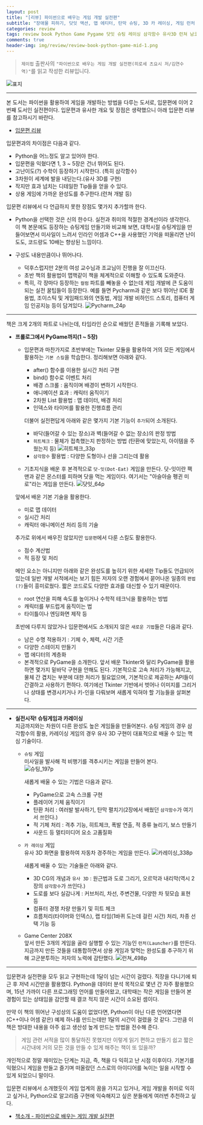 ```yaml
---  
layout: post  
title: "[리뷰] 파이썬으로 배우는 게임 개발 실전편"  
subtitle: "장애물 피하기, 닷잇 액션, 맵 에티터, 탄막 슈팅, 3D 카 레이싱, 게임 런처 등을 만들며 배운다!"  
categories: review  
tags: review book Python Game Pygame 닷잇 슈팅 레이싱 삼각함수 유사3D 런쳐 남코 닌텐도 코나미 
comments: true  
header-img: img/review/review-book-python-game-mid-1.png
---  
```

  
> `제이펍` 출판사의 `"파이썬으로 배우는 게임 개발 실전편(히로세 츠요시 저/김연수 역)"`를 읽고 작성한 리뷰입니다.  

![표지](https://telegeam.github.io/assets/img/review/review-book-python-game-mid-1.png)  

---

본 도서는 파이썬을 활용하여 게임을 개발하는 방법을 다루는 도서로, 입문편에 이어 2번째 도서인 실전편이다. 입문편과 유사한 개요 및 장점은 생략했으니 아래 입문편 리뷰를 참고하시기 바란다.
* [입문편 리뷰](https://telegeam.github.io/review/2021/03/02/review-book-python-game-low/)

입문편과의 차이점은 다음과 같다. 
* Python을 어느정도 알고 있어야 한다.
* 입문편을 익혔다면 1, 3 ~ 5장은 건너 뛰어도 된다.
* 고난이도(?) 수학이 등장하기 시작한다. (특히 삼각함수)
* 3차원이 세계에 발을 내딛는다.(유사 3D를 구현)
* 작지만 효과 넘치는 디테일한 Tip들을 얻을 수 있다.
* 상용 게임에 가까운 완성도를 추구한다.(런쳐 개발 등)

입문편 리뷰에서 다 언급하지 못한 장점도 몇가지 추가할까 한다. 
* Python을 선택한 것은 신의 한수다. 
  실전과 취미의 적절한 경계선이라 생각한다. 이 책 본문에도 등장하는 슈팅게임 만들기와 비교해 보면, 대학시절 슈팅게임을 만들어보면서 미사일이 느려서 인라인 어셈과 C++을 사용했던 기억을 떠올리면 난이도도, 코드량도 10배는 향상된 느낌이다.

* 구성도 내용만큼이나 뛰어나다.
  - 덕후스럽지만 2분의 여성 교수님과 조교님이 진행을 잘 이끄신다.
  - 초반 책의 활용법이 맵핵같이 책을 체계적으로 이해할 수 있도록 도와준다.
  - 특히, 각 장마다 등장하는 `컬럼` 파트를 빼놓을 수 없는데 게임 개발에 큰 도움이 되는 실전 꿀팁들이 등장한다. 예를 들면 Pycharm과 같은 보다 뛰어난 IDE 활용법, 조이스틱 및 게임패드와의 연동법, 게임 개발 비하인드 스토리, 컴퓨터 게임 인공지능 등이 담겨있다.
  ![Pycharm_24p](https://telegeam.github.io/assets/img/review/review-book-python-game-mid-2.png)  

---

책은 크게 2개의 파트로 나뉘는데, 타임라인 순으로 배웠던 흔적들을 기록해 보았다.

* __프롤로그에서 PyGame까지(1 ~ 5장)__  
  + 입문편과 마찬가지로 초반부에는 Tkinter 모듈을 활용하여 거의 모든 게임에서 활용하는 `기본 스킬`을 학습한다. 정리해보면 아래와 같다.
    - after() 함수를 이용한 실시간 처리 구현
    - bind() 함수로 이벤트 처리
    - 배경 스크롤 : 움직이며 배경이 변하기 시작한다.
    - 애니메이션 효과 : 캐릭터 움직이기
    - 2차원 List 활용법 : 맵 데이터, 배경 처리
    - 인덱스와 타이머를 활용한 진행흐름 관리

    더불어 실전편답게 아래와 같은 몇가지 기본 기능이 `추가`되어 소개된다.
    - 바닥(들어갈 수 있는 장소)과 벽(들어갈 수 없는 장소)의 판정 방법
    - `히트체크` : 물체가 접촉했는지 판정하는 방법 (탄환에 맞았는지, 아이템을 주웠는지 등)
    ![히트체크_33p](https://telegeam.github.io/assets/img/review/review-book-python-game-mid-3.png) 
    - `삼각함수` 활용법 : 다양한 도형이나 선을 그리는데 활용

  + 기초지식을 배운 후 본격적으로 `닷-잇(Dot-Eat)` 게임을 만든다. 닷-잇이란 팩맨과 같은 몬스터를 피하며 닷을 먹는 게임이다. 여기서는 "아슬아슬 펭귄 미로"라는 게임을 만든다.
  ![닷잇_64p](https://telegeam.github.io/assets/img/review/review-book-python-game-mid-4.png) 
  
  앞에서 배운 기본 기술을 활용한다. 
    - 미로 맵 데이터
    - 실시간 처리
    - 캐릭터 애니메이션 처리 등의 기술

  추가로 위에서 배우진 않았지만 `입문편`에서 다룬 스킬도 활용한다. 
    - 점수 계산법
    - 적 등장 및 처리

  메인 요소는 아니지만 아래와 같은 완성도를 높히기 위한 세세한 Tip들도 언급되어 있는데 일반 개발 서적에서는 보기 힘든 저자의 오랜 경험에서 묻어나온 일종의 `편법(?)`들이 흥미로웠다. 짧은 코드로도 다양한 효과를 대신할 수 있기 때문이다.
    - root 연산을 피해 속도를 높이거나 수학적 테크닉을 활용하는 방법
    - 캐릭터를 부드럽게 움직이는 법
    - 타이틀이나 엔딩화면 제작 등 
  
  초반에 다루지 않았거나 입문편에서도 소개되지 않은 `새로운 기법`들은 다음과 같다.
    - 남은 수명 적용하기 : 기체 수, 체력, 시간 기준  
    - 다양한 스테이지 만들기 
    - 맵 에디터의 계층화

  + 본격적으로 PyGame을 소개한다. 앞서 배운 Tkinter와 달리 PyGame을 활용하면 몇가지 밑바닥 구현을 안해도 된다. 기본적으로 고속 처리가 가능해지고, 물체 간 겹치는 부분에 대한 처리가 필요없으며, 기본적으로 제공하는 API들이 간결하고 사용하기 편하다. 여기에선 Tkinter 기반에서 벗어나 이미지를 그리거나 상태를 변경시키거나 키-인을 다뤄보며 새롭게 익혀야 할 기능들을 살펴본다.

---

* __실전시작! 슈팅게임과 카레이싱__  
  지금까지와는 차원이 다른 완성도 높은 게임들을 만들어본다. 슈팅 게임의 경우 삼각함수의 활용, 카레이싱 게임의 경우 유사 3D 구현이 대표적으로 배울 수 있는 핵심 기술이다.

  + `슈팅` 게임  
    미사일을 발사해 적 비행기를 격추시키는 게임을 만들어 본다.     
    ![슈팅_197p](https://telegeam.github.io/assets/img/review/review-book-python-game-mid-5.png) 

    새롭게 배울 수 있는 기법은 다음과 같다.
    - PyGame으로 고속 스크롤 구현
    - 플레이어 기체 움직이기 
    - 탄환 처리 : 여러발 발사하기, 탄막 펼치기(2장에서 배웠던 `삼각함수`가 여기서 쓰인다.)
    - 적 기체 처리 : 격추 기능, 히트체크, 폭발 연출, 적 종류 늘리기, 보스 만들기
    - 사운드 등 멀티미디어 요소 고품질화

  + `카 레이싱` 게임  
    유사 3D 화면을 활용하여 자동차 경주하는 게임을 만든다.
    ![카레이싱_338p](https://telegeam.github.io/assets/img/review/review-book-python-game-mid-6.png) 

    새롭게 배울 수 있는 기술들은 아래와 같다.
    - 3D CG의 개념과 `유사 3D` : 원근법과 도로 그리기, 오르막과 내리막(역시 2장의 `삼각함수`가 쓰인다.)
    - 도로를 보다 실감나게 : 커브처리, 차선, 주변건물, 다양한 차 뒷모습 표현 등
    - 컴퓨터 경쟁 차량 만들기 및 히트 체크
    - 흐름처리(타이머와 인덱스), 랩 타임(1바퀴 도는데 걸린 시간) 처리, 차종 선택 기능 등

  + Game Center 208X  
    앞서 만든 3개의 게임을 골라 실행할 수 있는 기능인 `런처(Launcher)`를 만든다. 지금까지 만든 것들을 대통합하면서 상용 게임과 맞먹는 완성도를 추구하기 위해 고군분투하는 저자의 노력에 감탄했다.
    ![런쳐_498p](https://telegeam.github.io/assets/img/review/review-book-python-game-mid-7.png) 

---

입문편과 실전편을 모두 읽고 구현하는데 1달이 넘는 시간이 걸렸다. 직장을 다니기에 퇴근 후 저녁 시간만을 활용했다. Python을 데이터 분석 목적으로 몇년 간 자주 활용했으며, 15년 가까이 다른 프로그래밍 언어를 만들어왔고, 대학때는 작은 게임을 만들어 본 경험이 있는 상태임을 감안할 때 결코 적지 않은 시간이 소요된 셈이다.

만약 이 책의 뛰어난 구성상의 도움이 없었다면, Python이 아닌 다른 언어였다면(C++이나 어셈 같은) 예제 하나를 만드는데만 1달의 시간이 걸렸을 것 같다. 그만큼 이 책은 방대한 내용을 아주 쉽고 생산성 높게 만드는 방법을 전수해 준다.

> 게임 관련 서적을 많이 통달하진 못했지만 이렇게 읽기 편하고 만들기 쉽고 짧은 시간내에 거의 모든 것을 만들 수 있게 해주는 책이 또 있을까? 

개인적으로 정말 재미있는 단계는 지금, 즉, 책을 다 익히고 난 시점 이후이다. 기본기를 익혔으니 게임을 만들고 즐기며 떠올랐던 스스로의 아이디어를 녹이는 일을 시작할 수 있게 되었으니 말이다.

입문편 리뷰에서 소개했듯이 게임 업계의 꿈을 가지고 있거나, 게임 개발을 취미로 익히고 싶거나, Python으로 알고리즘 구현에 익숙해지고 싶은 분들에게 여러번 추천하고 싶다.


* [책소개 - 파이썬으로 배우는 게임 개발 실전편](http://www.yes24.com/Product/Goods/95275924)
